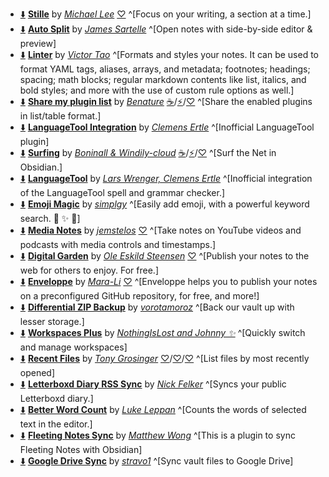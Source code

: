 <!-- ShareMyPlugin begin -->

- [⬇️](obsidian://SP-install?id=obsidian-stille&enable=true) [**Stille**](https://obsidian.md/plugins?id=obsidian-stille) by [*Michael Lee*](https://michaelsoolee.com) [♡](https://michaellee.gumroad.com/l/buy-michael-pizza) ^[Focus on your writing, a section at a time.]
- [⬇️](obsidian://SP-install?id=obsidian-auto-split&enable=true) [**Auto Split**](https://obsidian.md/plugins?id=obsidian-auto-split) by [*James Sartelle*](https://github.com/jsartelle) ^[Open notes with side-by-side editor & preview]
- [⬇️](obsidian://SP-install?id=obsidian-linter&enable=true) [**Linter**](https://obsidian.md/plugins?id=obsidian-linter) by [*Victor Tao*](https://github.com/platers) ^[Formats and styles your notes. It can be used to format YAML tags, aliases, arrays, and metadata; footnotes; headings; spacing; math blocks; regular markdown contents like list, italics, and bold styles; and more with the use of custom rule options as well.]
- [⬇️](obsidian://SP-install?id=share-my-plugin-list&enable=true) [**Share my plugin list**](https://obsidian.md/plugins?id=share-my-plugin-list) by [*Benature*](https://github.com/Benature) [☕️](https://www.buymeacoffee.com/benature)/[⚡️](https://afdian.net/a/Benature-K)/[♡](https://s2.loli.net/2024/01/30/jQ9fTSyBxvXRoOM.png) ^[Share the enabled plugins in list/table format.]
- [⬇️](obsidian://SP-install?id=obsidian-languagetool-plugin&enable=true) [**LanguageTool Integration**](https://obsidian.md/plugins?id=obsidian-languagetool-plugin) by [*Clemens Ertle*](https://github.com/Clemens-E) ^[Inofficial LanguageTool plugin]
- [⬇️](obsidian://SP-install?id=surfing&enable=true) [**Surfing**](https://obsidian.md/plugins?id=surfing) by [*Boninall & Windily-cloud*](https://github.com/Quorafind) [☕️](https://www.buymeacoffee.com/boninall)/[⚡️](https://afdian.net/a/boninall)/[♡](https://cdn.jsdelivr.net/gh/Quorafind/.github@main/IMAGE/%E6%94%AF%E4%BB%98%E5%AE%9D%E4%BB%98%E6%AC%BE%E7%A0%81.jpg) ^[Surf the Net in Obsidian.]
- [⬇️](obsidian://SP-install?id=languagetool&enable=true) [**LanguageTool**](https://obsidian.md/plugins?id=languagetool) by [*Lars Wrenger, Clemens Ertle*](https://github.com/wrenger) ^[Inofficial integration of the LanguageTool spell and grammar checker.]
- [⬇️](obsidian://SP-install?id=emoji-magic&enable=true) [**Emoji Magic**](https://obsidian.md/plugins?id=emoji-magic) by [*simplgy*](https://github.com/simplgy) ^[Easily add emoji, with a powerful keyword search. 🔮 ✨ 🐇]
- [⬇️](obsidian://SP-install?id=media-notes&enable=true) [**Media Notes**](https://obsidian.md/plugins?id=media-notes) by [*jemstelos*](https://github.com/jemstelos) [♡](https://www.buymeacoffee.com/jemstelos) ^[Take notes on YouTube videos and podcasts with media controls and timestamps.]
- [⬇️](obsidian://SP-install?id=digitalgarden&enable=true) [**Digital Garden**](https://obsidian.md/plugins?id=digitalgarden) by [*Ole Eskild Steensen*](https://dg-docs.ole.dev/) [♡](https://ko-fi.com/oleeskild) ^[Publish your notes to the web for others to enjoy. For free.]
- [⬇️](obsidian://SP-install?id=obsidian-mkdocs-publisher&enable=true) [**Enveloppe**](https://obsidian.md/plugins?id=obsidian-mkdocs-publisher) by [*Mara-Li*](https://github.com/enveloppe) [♡](https://ko-fi.com/mara__li) ^[Enveloppe helps you to publish your notes on a preconfigured GitHub repository, for free, and more!]
- [⬇️](obsidian://SP-install?id=diffzip&enable=true) [**Differential ZIP Backup**](https://obsidian.md/plugins?id=diffzip) by [*vorotamoroz*](https://github.com/vrtmrz) ^[Back our vault up with lesser storage.]
- [⬇️](obsidian://SP-install?id=workspaces-plus&enable=true) [**Workspaces Plus**](https://obsidian.md/plugins?id=workspaces-plus) by [*NothingIsLost and Johnny ✨*](https://github.com/nothingislost) ^[Quickly switch and manage workspaces]
- [⬇️](obsidian://SP-install?id=recent-files-obsidian&enable=true) [**Recent Files**](https://obsidian.md/plugins?id=recent-files-obsidian) by [*Tony Grosinger*](https://grosinger.net) [♡](https://github.com/sponsors/tgrosinger)/[♡](https://buymeacoffee.com/tgrosinger)/[♡](https://paypal.me/tgrosinger) ^[List files by most recently opened]
- [⬇️](obsidian://SP-install?id=letterboxd-rss-sync&enable=true) [**Letterboxd Diary RSS Sync**](https://obsidian.md/plugins?id=letterboxd-rss-sync) by [*Nick Felker*](https://felker.dev) ^[Syncs your public Letterboxd diary.]
- [⬇️](obsidian://SP-install?id=better-word-count&enable=true) [**Better Word Count**](https://obsidian.md/plugins?id=better-word-count) by [*Luke Leppan*](https://lukeleppan.com) ^[Counts the words of selected text in the editor.]
- [⬇️](obsidian://SP-install?id=fleeting-notes-obsidian&enable=true) [**Fleeting Notes Sync**](https://obsidian.md/plugins?id=fleeting-notes-obsidian) by [*Matthew Wong*](https://fleetingnotes.app) ^[This is a plugin to sync Fleeting Notes with Obsidian]
- [⬇️](obsidian://SP-install?id=obsidian-gdrive-sync&enable=true) [**Google Drive Sync**](https://obsidian.md/plugins?id=obsidian-gdrive-sync) by [*stravo1*](https://stravo.one) ^[Sync vault files to Google Drive]



<!-- ShareMyPlugin end -->